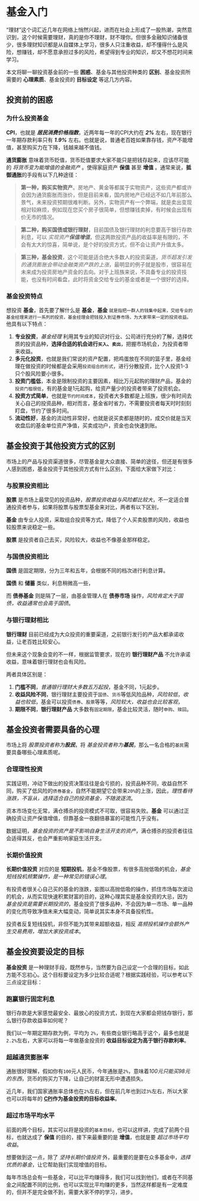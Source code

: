 # 基金入门

“理财”这个词汇近几年在网络上悄然兴起，进而在社会上形成了一股热潮，突然意识到，这个时候需要理财，真的是你不理财，财不理你。但很多金融知识储备很少，很多理财知识都是从自媒体上学习，很多人只注重收益，却不懂得什么是风险，想赚钱，却不愿意承担过多的风险，希望得到专业的知识，却又不想花时间来学习。

本文将聊一聊投资基金前的一些 **困惑**、基金与其他投资种类的 **区别**、基金投资所需要的 **心理素质**、基金投资的 **目标设定** 等这几方内容。

## 投资前的困惑

### 为什么投资基金

<a name="CPI">**CPI**</a>，也就是 ***居民消费价格指数***，近两年每一年的CPI大约在 ***2%*** 左右，现在银行一年期存款利率只有 ***1.9%*** 左右。也就是说，普通老百姓如果靠存钱，资产不能增值，甚至购买力在下降，钱越来越不值钱。

**通货膨胀** 意味着货币贬值，货币贬值要求大家不能只是把钱存起来，应该尽可能的 *将货币变为能增值的金融资产* 。使得家庭资产 **保值** 甚至 **增值** 。通常来说，**抵御通胀**的手段有以下几种途径：

> **第一种，购买实物资产**。房地产、黄金等都属于实物资产，这些资产都或许会因为通货膨胀而涨价，但是目前来看，国内房地产已经远不如几年前那么景气，未来投资预期很难判断。另外，实物资产有一个弊端，就是卖出变现相对较麻烦，例如现在您买个房子很简单，但想赚钱卖掉，有时候会出现有价无市的情况。

> **第二种，购买国债或银行理财**，目前国债及银行理财的利息要高于银行存款利息，可以 *实现资产**保值增值***，但这两款投资产品的收益率是有限的，不会有太大的惊喜，简单说，是个好的投资方式，但不会让资产升值太多。

> **第三种，基金投资**，这个可能是适合绝大多数人的投资渠道，*货币超发引发的通货膨胀会带动金融类资产跌的上涨*，最明显的例子就是股市，很容易在未来成为投资房地产资金的去向。对于上班族来说，不具备专业的投资技能，也没有时间看盘，此时将资金交给专业的基金或者是一个很好的选择。

### 基金投资特点

想投资 **基金**，首先要了解什么是 **基金**，**基金** `就是指把一群人的钱集中起来，交给专业的基金经理来进行一系列的投资，基金经理会把钱投入到证券市场，为大家带来一定的投资收益。`他具有以下特点：

1. **专业投资**，*基金经理* 利用其专业的知识对行业、公司进行充分的了解，选择优质的投资品种，**选择合适的机会进行`买入`、`卖出`**，把握市场机会，为投资者带来收益。
2. **多元化投资**，也就是我们常说的资产配置，把鸡蛋放在不同的篮子里，基金经理在做投资的时候都是会采用`投资组合的形式`，进行分散投资，比个人投资1-3只个股风险要小很多。
3. **投资门槛低**，本金是限制投资的主要因素，相比万元起购的理财产品，基金的`投资门槛很低`，有的基金是1元起购，给资产量少的投资者带来了投资机会。
4. **投资方式简单**，也就是`节约时间成本`，投资者大多数都是上班族，很少有时间去关心自己的投资品种，相对而言，基金省时省力，不需要投资者每天时时刻刻盯盘，节约了很多时间。
5. **流动性好**，基金的流动性非常好，也就是说买卖都是随时的，成交价就是当天收盘后的基金单位资产净值，买卖成功户，资金也会快速到账。

## 基金投资于其他投资方式的区别

市场上的产品与投资渠道很多，尽管基金是大众直接、简单的途径，但还是有很多人感到困惑，基金投资于其他投资方式有什么区别，下面给大家做下对比：

### 与股票投资相比

**股票** 是市场上最常见的投资品种，*股票投资收益与风险都比较大*，不一定适合普通投资者参与，如果将股票与股票型基金来对比，两者有以下区别，

**基金** 由专业人投资，采取组合投资等方式，降低了个人买卖股票的风险，收益也较股票来说稳定一些。

**股票** 是投资者自己去买，风险较大，收益也不像基金那样稳定。

### 与国债投资相比

**国债** 是固定期限，分为三年和五年，会根据不同的档次进行利息计算。

**国债** 和 **储蓄** 类似，利息稍微高一些，

而 **债券基金** 则是隔了一层，由基金管理人在 **债券市场** 操作，*风险肯定大于国债，收益通常也会高于国债*。

### 与银行理财相比

**银行理财** 目前已经成为大众投资的重要渠道，之前银行发行的产品大都承诺收益，让老百姓比较安心。

但未来这个现象会变的不一样，根据监管要求，现在的 **银行理财产品** 不允许承诺收益，意味着银行理财也会有风险。

两者具体区别是：

1. **门槛不同**，*普通银行理财大多数五万起投*，基金不同，1元起步。
2. **收益风险不同**，银行理财主要投资于`国债`、`货币`等低风险品种，*风险较低*，*收益也较低*，基金可以投资`债券`、`股票`等等，*风险较大，收益也会比较客观*，
3. **期限不同**，**银行理财产品** 大多数有`固定期限`，基金比较灵活，随时`申购`、`赎回`。

## 基金投资者需要具备的心理

市场上将 *股票投资者称为**股民***，将 *基金投资者称为**基民***，那么一名合格的`基民`需要具备哪些心理素质呢。

### 合理理性投资

实践证明，冲动下做出的投资决策往往是会亏损的，投资品种不同，收益自然不同，购买了低风险的`债券基金`，自然不能期望它会带来`20%`的上涨，因此，*理性看待涨跌，不盲从，选择适合自己的投资基金，不随波逐流*。

资本市场变化无常，满仓搏杀的投资模式不可取，很容易失败。**基金** 可以通过正确投资让资产保值增值，但靠基金一夜翻倍暴富的可能性几乎没有。

数据证明，*基金投资的资产是不影响自身生活开支的资产*，满仓搏杀的投资者往往会适得其反，也会严重影响家庭生活开支。

### 长期价值投资

**长期价值投资** 对应的是 **短期投机**，基金不像股票，有很多高抛低吸的机会，*基金短线投机频繁操作，是一种常见的错误心理*。

有投资者很关心自己买的基金的涨跌，妄图以高抛低吸的操作，抓住市场每次波动的机会，从而实现快速积累财富的目的，这种心理其实是基金投资的大忌，因为 *基金投资是需要长期投资的*，基金投资了很多品种，不会因为单一市场、单一品种的变化而导致净值未来大幅变动，简单说其实本身不具备投机性。

投资者反复短线投机，非但不能为其带来超额收益，相反 *高频投机操作会额外产生交易费用，增加大家投资成本*。

## 基金投资要设定的目标

**基金投资** 是一种理财手段，既然参与，当然要为自己设定一个合理的目标，如此方能不忘初心。这个目标要设定为多少比较合适呢？根据实践经验，可以参考以下三点设定目标：

### 跑赢银行固定利息

银行存款是大家感觉最安全、最放心的投资方式，到现在大家都会把钱存银行，那么银行存款收益率如何呢？

我们以一年期定期存款为例，平均为 `2%`，有些商业银行略高于这个，最多也就是`2.2%`左右，大家可以将每一年做基金投资的 **收益目标设定为高于银行存款利率**。

### 超越通货膨胀率

通胀很好理解，假如你有`100`元人民币，今年通胀是`2%`，意味着*100元只能买98元的东西*，货币的购买力下降，让自己的财富无形中遭遇损失。

近几年，我们国家通胀率总体也在`2%`左右，但在前几年也到过`3%`左右，所以大家也可以将每年的 **[CPI](#CPI)作为基金投资的目标收益率**。

### 超过市场平均水平

前面的两个目标，其实可以将是投资的`基本目标`，也可以这样讲，完成了前两个目标，也就达成了 **保值** 的目的，接下来最重要的是 **增值**，也就是要 *超过市场平均收益*。

想要做到这一点，除了 *坚持长期价值投资* 外，最重要的是要在众多基金中，*选择优质的基金*，让它帮助我们实现增值的目标。

每年市场总会有一些基金，可以比平均赚得多，我们可以找到他们，或者在不同基金之间配置不同的比例，也可以实现比平均赚的更多，当然这样都是有一定难度的，但并不是完全做不到，需要大家不停的学习，进步。
